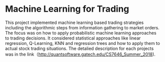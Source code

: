 # Machine Learning for Trading
This project implemented machine learning based trading strategies including the algorithmic steps from information gathering to market orders. The focus was on how to apply probabilistic machine learning approaches to trading decisions. It considered statistical approaches like linear regression, Q-Learning, KNN and regression trees and how to apply them to actual stock trading situations. The detalied description for each projects was in the link（http://quantsoftware.gatech.edu/CS7646_Summer_2018).
